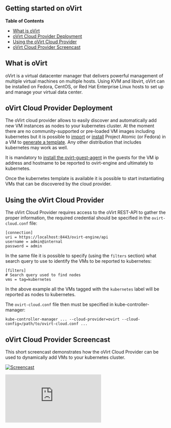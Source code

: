 <!-- BEGIN MUNGE: UNVERSIONED_WARNING -->


<!-- END MUNGE: UNVERSIONED_WARNING -->
Getting started on oVirt
------------------------

**Table of Contents**

- [What is oVirt](#what-is-ovirt)
- [oVirt Cloud Provider Deployment](#ovirt-cloud-provider-deployment)
- [Using the oVirt Cloud Provider](#using-the-ovirt-cloud-provider)
- [oVirt Cloud Provider Screencast](#ovirt-cloud-provider-screencast)

## What is oVirt

oVirt is a virtual datacenter manager that delivers powerful management of multiple virtual machines on multiple hosts. Using KVM and libvirt, oVirt can be installed on Fedora, CentOS, or Red Hat Enterprise Linux hosts to set up and manage your virtual data center.

## oVirt Cloud Provider Deployment

The oVirt cloud provider allows to easily discover and automatically add new VM instances as nodes to your kubernetes cluster.
At the moment there are no community-supported or pre-loaded VM images including kubernetes but it is possible to [import] or [install] Project Atomic (or Fedora) in a VM to [generate a template]. Any other distribution that includes kubernetes may work as well.

It is mandatory to [install the ovirt-guest-agent] in the guests for the VM ip address and hostname to be reported to ovirt-engine and ultimately to kubernetes.

Once the kubernetes template is available it is possible to start instantiating VMs that can be discovered by the cloud provider.

[import]: http://ovedou.blogspot.it/2014/03/importing-glance-images-as-ovirt.html
[install]: http://www.ovirt.org/Quick_Start_Guide#Create_Virtual_Machines
[generate a template]: http://www.ovirt.org/Quick_Start_Guide#Using_Templates
[install the ovirt-guest-agent]: http://www.ovirt.org/How_to_install_the_guest_agent_in_Fedora

## Using the oVirt Cloud Provider

The oVirt Cloud Provider requires access to the oVirt REST-API to gather the proper information, the required credential should be specified in the `ovirt-cloud.conf` file:

    [connection]
    uri = https://localhost:8443/ovirt-engine/api
    username = admin@internal
    password = admin

In the same file it is possible to specify (using the `filters` section) what search query to use to identify the VMs to be reported to kubernetes:

    [filters]
    # Search query used to find nodes
    vms = tag=kubernetes

In the above example all the VMs tagged with the `kubernetes` label will be reported as nodes to kubernetes.

The `ovirt-cloud.conf` file then must be specified in kube-controller-manager:

    kube-controller-manager ... --cloud-provider=ovirt --cloud-config=/path/to/ovirt-cloud.conf ...

## oVirt Cloud Provider Screencast

This short screencast demonstrates how the oVirt Cloud Provider can be used to dynamically add VMs to your kubernetes cluster.

[![Screencast](http://img.youtube.com/vi/JyyST4ZKne8/0.jpg)](http://www.youtube.com/watch?v=JyyST4ZKne8)


<!-- BEGIN MUNGE: GENERATED_ANALYTICS -->
[![Analytics](https://kubernetes-site.appspot.com/UA-36037335-10/GitHub/docs/getting-started-guides/ovirt.md?pixel)]()
<!-- END MUNGE: GENERATED_ANALYTICS -->
